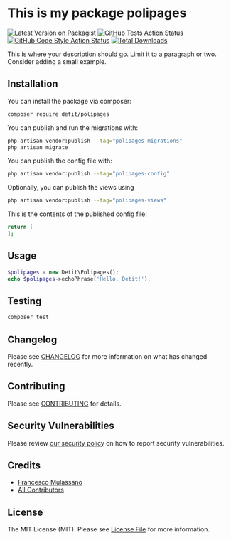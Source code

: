 # This is my package polipages

[![Latest Version on Packagist](https://img.shields.io/packagist/v/detit/polipages.svg?style=flat-square)](https://packagist.org/packages/detit/polipages)
[![GitHub Tests Action Status](https://img.shields.io/github/actions/workflow/status/detit/polipages/run-tests.yml?branch=main&label=tests&style=flat-square)](https://github.com/detit/polipages/actions?query=workflow%3Arun-tests+branch%3Amain)
[![GitHub Code Style Action Status](https://img.shields.io/github/actions/workflow/status/detit/polipages/fix-php-code-styling.yml?branch=main&label=code%20style&style=flat-square)](https://github.com/detit/polipages/actions?query=workflow%3A"Fix+PHP+code+styling"+branch%3Amain)
[![Total Downloads](https://img.shields.io/packagist/dt/detit/polipages.svg?style=flat-square)](https://packagist.org/packages/detit/polipages)



This is where your description should go. Limit it to a paragraph or two. Consider adding a small example.

## Installation

You can install the package via composer:

```bash
composer require detit/polipages
```

You can publish and run the migrations with:

```bash
php artisan vendor:publish --tag="polipages-migrations"
php artisan migrate
```

You can publish the config file with:

```bash
php artisan vendor:publish --tag="polipages-config"
```

Optionally, you can publish the views using

```bash
php artisan vendor:publish --tag="polipages-views"
```

This is the contents of the published config file:

```php
return [
];
```

## Usage

```php
$polipages = new Detit\Polipages();
echo $polipages->echoPhrase('Hello, Detit!');
```

## Testing

```bash
composer test
```

## Changelog

Please see [CHANGELOG](CHANGELOG.md) for more information on what has changed recently.

## Contributing

Please see [CONTRIBUTING](.github/CONTRIBUTING.md) for details.

## Security Vulnerabilities

Please review [our security policy](../../security/policy) on how to report security vulnerabilities.

## Credits

- [Francesco Mulassano](https://github.com/detit)
- [All Contributors](../../contributors)

## License

The MIT License (MIT). Please see [License File](LICENSE.md) for more information.
